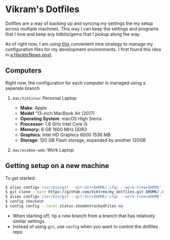 # Vikram's Dotfiles

Dotfiles are a way of backing up and syncing my settings the my setup across multiple machines. This way I can keep the settings and programs that I love and keep any tidbits/gems that I pickup along the way.

As of right now, I am using [this](https://developer.atlassian.com/blog/2016/02/best-way-to-store-dotfiles-git-bare-repo/) convenient nice strategy to manage my configuration files for my development environments. I first found this idea in [a HackerNews post](https://news.ycombinator.com/item?id=11070797).


## Computers

Right now, the configuration for each computer is managed using a seperate branch

1. `mac/tintinux`: Personal Laptop
    - **Make**: Apple
    - **Model** "13-inch MacBook Air (2017)
    - **Operating System**: macOS High Sierra
    - **Processor:** 1.8 GHz Intel Core i5
    - **Memory:** 8 GB 1600 MHz DDR3
    - **Graphics**: Intel HD Graphics 6000 1536 MB
    - **Storage**: 120 GB Flash storage, expanded by another 120GB

2. `mac/ecobee-web`: Work Laptop


## Getting setup on a new machine

To get started:

```bash
$ alias config='/usr/bin/git --git-dir=$HOME/.cfg/ --work-tree=$HOME'
$ git clone --bare https://github.com/Viktree/my_dotfiles.git $HOME/.cfg
$ alias config='/usr/bin/git --git-dir=$HOME/.cfg/ --work-tree=$HOME'
$ config checkout
$ config config --local status.showUntrackedFiles no
```

- When starting off, rip a new branch from a branch that has relatively similar settings.
- Instead of using `git`, use `config` when you want to control the dotfiles repo
